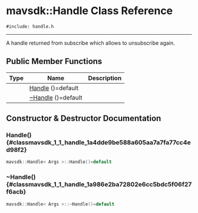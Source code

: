 # mavsdk::Handle Class Reference
`#include: handle.h`

----


A handle returned from subscribe which allows to unsubscribe again. 


## Public Member Functions


Type | Name | Description
---: | --- | ---
&nbsp; | [Handle](#classmavsdk_1_1_handle_1a4dde9be588a605aa7a7fa77cc4ed98f2) ()=default |
&nbsp; | [~Handle](#classmavsdk_1_1_handle_1a986e2ba72802e6cc5bdc5f06f27f6acb) ()=default |


## Constructor & Destructor Documentation


### Handle() {#classmavsdk_1_1_handle_1a4dde9be588a605aa7a7fa77cc4ed98f2}
```cpp
mavsdk::Handle< Args >::Handle()=default
```


### ~Handle() {#classmavsdk_1_1_handle_1a986e2ba72802e6cc5bdc5f06f27f6acb}
```cpp
mavsdk::Handle< Args >::~Handle()=default
```

